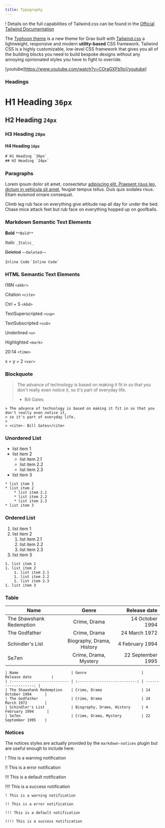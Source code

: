 ```yaml
---
title: Typography
---
```


! Details on the full capabilities of Tailwind.css can be found in the [Official Tailwind Documentation](https://tailwindcss.com/)

The [Typhoon theme](https://github.com/trilbymedia/grav-theme-typhoon) is a new theme for Grav built with [Tailwind.css](https://tailwindcss.com//) a lightweight, responsive and modern **utility-based** CSS framework. Tailwind CSS is a highly customizable, low-level CSS framework that gives you all of the building blocks you need to build bespoke designs without any annoying opinionated styles you have to fight to override.

[youtube]https://www.youtube.com/watch?v=COraGXFb1lo[/youtube]

### Headings

# H1 Heading `36px`

## H2 Heading `24px`

### H3 Heading `20px`

#### H4 Heading `16px`

```html
# H1 Heading `36px`
## H2 Heading `24px`
```

### Paragraphs

Lorem ipsum dolor sit amet, consectetur [adipiscing elit. Praesent risus leo, dictum in vehicula sit amet](#), feugiat tempus tellus. Duis quis sodales risus. Etiam euismod ornare consequat.

Climb leg rub face on everything give attitude nap all day for under the bed. Chase mice attack feet but rub face on everything hopped up on goofballs.

### Markdown Semantic Text Elements

**Bold** `**Bold**`

*Italic* `_Italic_`

~~Deleted~~ `~~Deleted~~`

`Inline Code` `` `Inline Code` ``

### HTML Semantic Text Elements

I18N `<abbr>`

Citation `<cite>`

Ctrl + S `<kbd>`

TextSuperscripted `<sup>`

TextSubscripted `<sub>`

Underlined `<u>`

Highlighted `<mark>`

20:14 `<time>`

x = y + 2 `<var>`

### Blockquote

> The advance of technology is based on making it fit in so that you don't really even notice it,
> so it's part of everyday life.
> 
> - Bill Gates

```
> The advance of technology is based on making it fit in so that you don't really even notice it,
> so it's part of everyday life.
>
> <cite>- Bill Gates</cite>
```

### Unordered List

*   list item 1
*   list item 2
    *   list item 2.1
    *   list item 2.2
    *   list item 2.3
*   list item 3

```
* list item 1
* list item 2
    * list item 2.1
    * list item 2.2
    * list item 2.3
* list item 3
```

### Ordered List

1.  list item 1
2.  list item 2
    1.  list item 2.1
    2.  list item 2.2
    3.  list item 2.3
3.  list item 3

```
1. list item 1
1. list item 2
    1. list item 2.1
    1. list item 2.2
    1. list item 2.3
1. list item 3
```

### Table

| Name | Genre | Release date |
| --- | :-: | --: |
| The Shawshank Redemption | Crime, Drama | 14 October 1994 |
| The Godfather | Crime, Drama | 24 March 1972 |
| Schindler's List | Biography, Drama, History | 4 February 1994 |
| Se7en | Crime, Drama, Mystery | 22 September 1995 |

```
| Name                        | Genre                         | Release date         |
| :-------------------------- | :---------------------------: | -------------------: |
| The Shawshank Redemption    | Crime, Drama                  | 14 October 1994      |
| The Godfather               | Crime, Drama                  | 24 March 1972        |
| Schindler's List            | Biography, Drama, History     | 4 February 1994      |
| Se7en                       | Crime, Drama, Mystery         | 22 September 1995    |
```

### Notices

The notices styles are actually provided by the `markdown-notices` plugin but are useful enough to include here:

! This is a warning notification

!! This is a error notification

!!! This is a default notification

!!!! This is a success notification

```
! This is a warning notification

!! This is a error notification

!!! This is a default notification

!!!! This is a success notification
```
